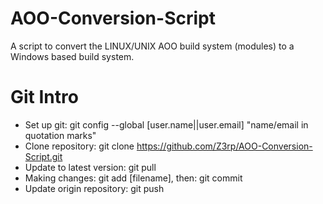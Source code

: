 AOO-Conversion-Script
=====================

A script to convert the LINUX/UNIX AOO build system (modules) to a Windows based build system.



Git Intro
=========

- Set up git: git config --global [user.name||user.email] "name/email in quotation marks"
- Clone repository: git clone https://github.com/Z3rp/AOO-Conversion-Script.git
- Update to latest version: git pull
- Making changes: git add [filename], then: git commit
- Update origin repository: git push
